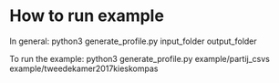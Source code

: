 # How to run example

In general:
python3 generate_profile.py input_folder output_folder

To run the example:
python3 generate_profile.py example/partij_csvs example/tweedekamer2017kieskompas